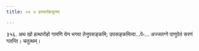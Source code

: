```yaml
---
title: ०४ ४ हत्थारोहसुत्तम्

---
```


३५६. अथ खो हत्थारोहो गामणि येन भगवा तेनुपसङ्कमि; उपसङ्कमित्वा…पे॰… अज्जतग्गे पाणुपेतं सरणं गतन्ति। चतुत्थम्।  

